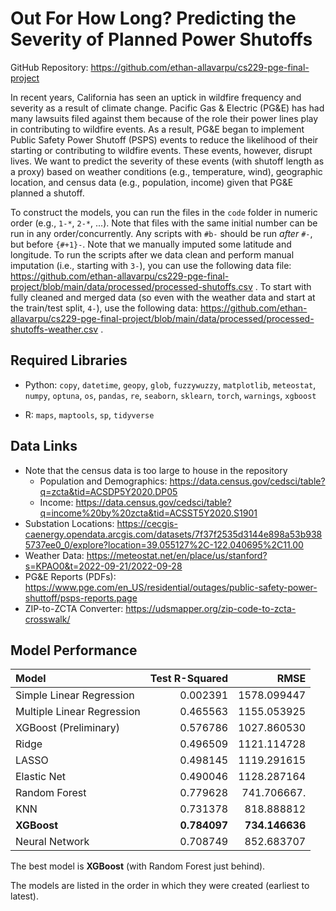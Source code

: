 # Out For How Long? Predicting the Severity of Planned Power Shutoffs

GitHub Repository: https://github.com/ethan-allavarpu/cs229-pge-final-project

In recent years, California has seen an uptick in wildfire frequency and severity as a result of climate change. Pacific Gas & Electric (PG&E) has had many lawsuits filed against them because of the role their power lines play in contributing to wildfire events. As a result, PG&E began to implement Public Safety Power Shutoff (PSPS) events to reduce the likelihood of their starting or contributing to wildfire events. These events, however, disrupt lives. We want to predict the severity of these events (with  shutoff length as a proxy) based on weather conditions (e.g., temperature, wind), geographic location, and census data (e.g., population, income) given that PG&E planned a shutoff.

To construct the models, you can run the files in the `code` folder in numeric order (e.g., `1-*`, `2-*`, ...). Note that files with the same initial number can be run in any order/concurrently. Any scripts with `#b-` should be run *after* `#-`, but before `{#+1}-`. Note that we manually imputed some latitude and longitude. To run the scripts after we data clean and perform manual imputation (i.e., starting with `3-`), you can use the following data file: https://github.com/ethan-allavarpu/cs229-pge-final-project/blob/main/data/processed/processed-shutoffs.csv . To start with fully cleaned and merged data (so even with the weather data and start at the train/test split, `4-`), use the following data: https://github.com/ethan-allavarpu/cs229-pge-final-project/blob/main/data/processed/processed-shutoffs-weather.csv .

## Required Libraries

- Python: `copy`, `datetime`, `geopy`, `glob`, `fuzzywuzzy`, `matplotlib`, `meteostat`, `numpy`, `optuna`, `os`, `pandas`, `re`, `seaborn`, `sklearn`, `torch`, `warnings`, `xgboost`

- R: `maps`, `maptools`, `sp`, `tidyverse`

## Data Links

- Note that the census data is too large to house in the repository
  - Population and Demographics: <https://data.census.gov/cedsci/table?q=zcta&tid=ACSDP5Y2020.DP05>
  - Income: <https://data.census.gov/cedsci/table?q=income%20by%20zcta&tid=ACSST5Y2020.S1901>
- Substation Locations: <https://cecgis-caenergy.opendata.arcgis.com/datasets/7f37f2535d3144e898a53b9385737ee0_0/explore?location=39.055127%2C-122.040695%2C11.00>
- Weather Data: https://meteostat.net/en/place/us/stanford?s=KPAO0&t=2022-09-21/2022-09-28
- PG&E Reports (PDFs): https://www.pge.com/en_US/residential/outages/public-safety-power-shuttoff/psps-reports.page
- ZIP-to-ZCTA Converter: https://udsmapper.org/zip-code-to-zcta-crosswalk/

## Model Performance


| Model                     |Test R-Squared|RMSE           |
|:--------------------------|-------------:|--------------:|
|Simple Linear Regression   |   0.002391   |  1578.099447  |
|Multiple Linear Regression |   0.465563   |  1155.053925  |
|XGBoost (Preliminary)      |   0.576786   |  1027.860530  |
|Ridge                      |   0.496509   |  1121.114728  |
|LASSO                      |   0.498145   |  1119.291615  |
|Elastic Net                |   0.490046   |  1128.287164  |
|Random Forest              |   0.779628   |   741.706667. |
|KNN                        |   0.731378   |   818.888812  |
|**XGBoost**                | **0.784097** | **734.146636**|
|Neural Network             |   0.708749   |   852.683707  |

The best model is **XGBoost** (with Random Forest just behind).

The models are listed in the order in which they were created (earliest to latest).
